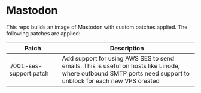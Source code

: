 # Mastodon

This repo builds an image of Mastodon with custom patches applied. The following patches are applied:

| Patch                   | Description                                                                                                                                                   |
| ----------------------- | ------------------------------------------------------------------------------------------------------------------------------------------------------------- |
| ./001-ses-support.patch | Add support for using AWS SES to send emails. This is useful on hosts like Linode, where outbound SMTP ports need support to unblock for each new VPS created |
